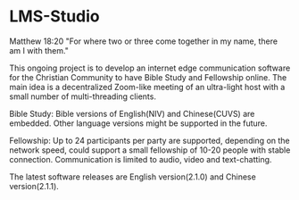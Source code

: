 # LMS-Studio

Matthew 18:20 "For where two or three come together in my name, there am I with them."

This ongoing project is to develop an internet edge communication software for the Christian Community to have Bible Study and Fellowship online. The main idea is a decentralized Zoom-like meeting of an ultra-light host with a small number of multi-threading clients.

Bible Study: Bible versions of English(NIV) and Chinese(CUVS) are embedded. Other language versions might be supported in the future.

Fellowship: Up to 24 participants per party are supported, depending on the network speed, could support a small fellowship of 10-20 people with stable connection. Communication is limited to audio, video and text-chatting.

The latest software releases are English version(2.1.0) and Chinese version(2.1.1).

